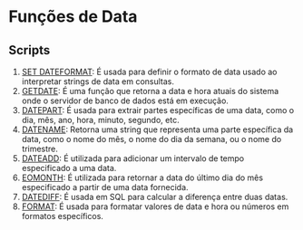 # Funções de Data

## Scripts
1. [SET DATEFORMAT](01%20SET%20DATEFORMAT.md): É usada para definir o formato de data usado ao interpretar strings de data em consultas.
2. [GETDATE](02%20GETDATE.md): É uma função que retorna a data e hora atuais do sistema onde o servidor de banco de dados está em execução.
3. [DATEPART](03%20DATEPART.md): É usada para extrair partes específicas de uma data, como o dia, mês, ano, hora, minuto, segundo, etc.
4. [DATENAME](04%20DATENAME.md): Retorna uma string que representa uma parte específica da data, como o nome do mês, o nome do dia da semana, ou o nome do trimestre.
5. [DATEADD](05%20DATEADD.md): É utilizada para adicionar um intervalo de tempo especificado a uma data.
6. [EOMONTH](06%20EOMONTH.md): É utilizada para retornar a data do último dia do mês especificado a partir de uma data fornecida.
7. [DATEDIFF](07%20DATEDIFF.md): É usada em SQL para calcular a diferença entre duas datas.
8. [FORMAT](08%20FORMAT.md): É usada para formatar valores de data e hora ou números em formatos específicos.
